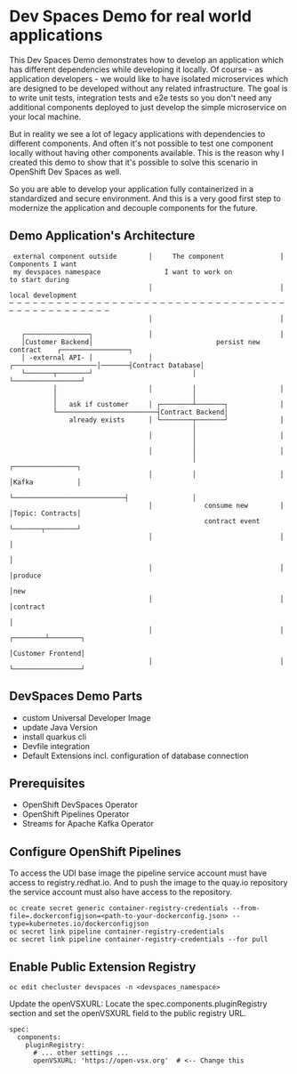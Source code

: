 # Dev Spaces Demo for real world applications

This Dev Spaces Demo demonstrates how to develop an application which has different dependencies while developing it locally. 
Of course - as application developers - we would like to have isolated microservices which are designed to be developed without any related infrastructure. 
The goal is to write unit tests, integration tests and e2e tests so you don't need any additional components deployed to just develop the simple microservice on your local machine. 

But in reality we see a lot of legacy applications with dependencies to different components. And often it's not possible to test one component locally without having other components available. This is the reason why I created this demo to show that it's possible to solve this scenario in OpenShift Dev Spaces as well. 

So you are able to develop your application fully containerized in a standardized and secure environment. 
And this is a very good first step to modernize the application and decouple components for the future. 

## Demo Application's Architecture

```
 external component outside        │     The component              │       Components I want  
 my devspaces namespace                I want to work on                    to start during    
                                   │                                │       local development  
─ ─ ─ ─ ─ ─ ─ ─ ─ ─ ─ ─ ─ ─ ─ ─ ─ ─ ─ ─ ─ ─ ─ ─ ─ ─ ─ ─ ─ ─ ─ ─ ─ ─ ─ ─ ─ ─ ─ ─ ─ ─ ─ ─ ─ ─ ─ ─
                                   │                                │                          
                                                                                               
   ┌────────────────┐              │                                │                          
   │Customer Backend│                               persist new contract    ┌─────────────────┐
   │ -external API- │              │          ┌─────────────────────│───────┤Contract Database│
   └───────┬────────┘                         │                             └─────────────────┘
           │                       │          │                     │                          
           │                                  │                                                
           │   ask if customer     │ ┌────────┴───────┐             │                          
           └─────────────────────────┤Contract Backend│                                        
               already exists      │ └────────┬───────┘             │                          
                                              │                                                
                                   │          │                     │                          
                                              │                                                
                                   │          │                     │                          
                                              │                            ┌────────────────┐  
                                   │          │                     │      │Kafka           │  
                                              └────────────────────────────┤                │  
                                   │             consume new        │      │Topic: Contracts│  
                                                 contract event            └───────┬────────┘  
                                   │                                │              │           
                                                                                   │           
                                   │                                │              │produce    
                                                                                   │new        
                                   │                                │              │contract   
                                                                                   │           
                                   │                                │     ┌────────┴────────┐  
                                                                          │Customer Frontend│  
                                   │                                │     └─────────────────┘  
```

## DevSpaces Demo Parts 

* custom Universal Developer Image 
 * update Java Version
 * install quarkus cli
* Devfile integration
* Default Extensions incl. configuration of database connection

## Prerequisites

* OpenShift DevSpaces Operator
* OpenShift Pipelines Operator
* Streams for Apache Kafka Operator

## Configure OpenShift Pipelines 

To access the UDI base image the pipeline service account must have access to registry.redhat.io. 
And to push the image to the quay.io repository the service account must also have access to the repository. 

```
oc create secret generic container-registry-credentials --from-file=.dockerconfigjson=<path-to-your-dockerconfig.json> --type=kubernetes.io/dockerconfigjson
oc secret link pipeline container-registry-credentials                                                   
oc secret link pipeline container-registry-credentials --for pull
```

## Enable Public Extension Registry

`oc edit checluster devspaces -n <devspaces_namespace>`

Update the openVSXURL: Locate the spec.components.pluginRegistry section and set the openVSXURL field to the public registry URL.

```
spec:
  components:
    pluginRegistry:
      # ... other settings ...
      openVSXURL: 'https://open-vsx.org'  # <-- Change this
```